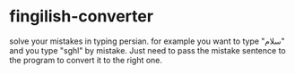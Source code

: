 # fingilish-converter
solve your mistakes in typing persian. for example you want to type "سلام" and you type "sghl" by mistake. Just need to pass the mistake sentence to the program to convert it to the right one.

